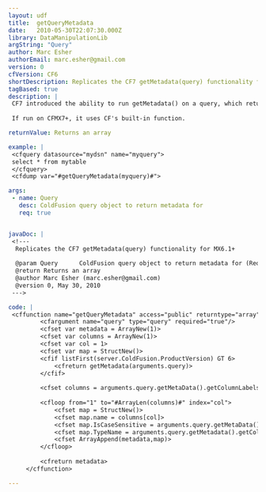 ```yaml
---
layout: udf
title:  getQueryMetadata
date:   2010-05-30T22:07:30.000Z
library: DataManipulationLib
argString: "Query"
author: Marc Esher
authorEmail: marc.esher@gmail.com
version: 0
cfVersion: CF6
shortDescription: Replicates the CF7 getMetadata(query) functionality for MX6.1+
tagBased: true
description: |
 CF7 introduced the ability to run getMetadata() on a query, which returns an array of structures containing datatype information. This UDF replicates this functionality for CFMX6.1
 
 If run on CFMX7+, it uses CF's built-in function.

returnValue: Returns an array

example: |
 <cfquery datasource="mydsn" name="myquery">
 select * from mytable
 </cfquery>
 <cfdump var="#getQueryMetadata(myquery)#">

args:
 - name: Query
   desc: ColdFusion query object to return metadata for
   req: true


javaDoc: |
 <!---
  Replicates the CF7 getMetadata(query) functionality for MX6.1+
  
  @param Query      ColdFusion query object to return metadata for (Required)
  @return Returns an array 
  @author Marc Esher (marc.esher@gmail.com) 
  @version 0, May 30, 2010 
 --->

code: |
 <cffunction name="getQueryMetadata" access="public" returntype="array" hint="Replicates the CF7 getMetadata(query) functionality for MX6.1+">
         <cfargument name="query" type="query" required="true"/>
         <cfset var metadata = ArrayNew(1)>
         <cfset var columns = ArrayNew(1)>
         <cfset var col = 1>
         <cfset var map = StructNew()>
         <cfif listFirst(server.ColdFusion.ProductVersion) GT 6>
             <cfreturn getMetadata(arguments.query)>
         </cfif>
         
         <cfset columns = arguments.query.getMetaData().getColumnLabels() />
         
         <cfloop from="1" to="#ArrayLen(columns)#" index="col">
             <cfset map = StructNew()>
             <cfset map.name = columns[col]>
             <cfset map.IsCaseSensitive = arguments.query.getMetaData().isCaseSensitive( javacast("int",col))>
             <cfset map.TypeName = arguments.query.getMetadata().getColumnTypeName(javacast("int",col))>
             <cfset ArrayAppend(metadata,map)>
         </cfloop>
         
         <cfreturn metadata>
     </cffunction>

---
```


